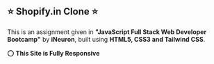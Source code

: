 ## ⭐ Shopify.in Clone ⭐

This is an assignment given in **"JavaScript Full Stack Web Developer Bootcamp"** by **iNeuron**, built using **HTML5, CSS3 and Tailwind CSS**.

⭕ **This Site is Fully Responsive**
<br>
<br>

